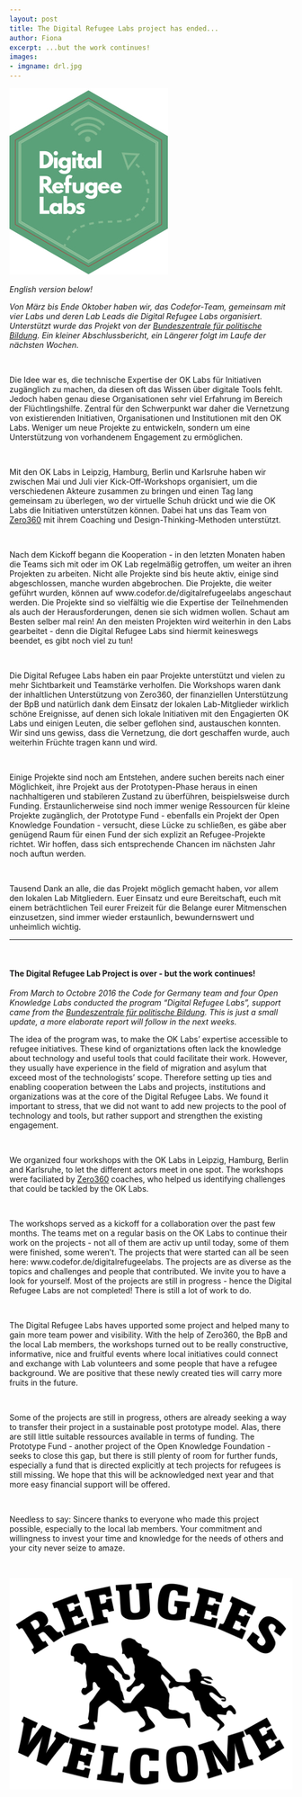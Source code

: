 ```yaml
---
layout: post
title: The Digital Refugee Labs project has ended...
author: Fiona
excerpt: ...but the work continues!
images:
- imgname: drl.jpg
---
```


![DRL](/assets/blog/drl.jpg)

*English version below!*

<p><i>Von März bis Ende Oktober haben wir, das Codefor-Team, gemeinsam mit vier Labs und deren Lab Leads die Digital Refugee Labs organisiert. Unterstützt wurde das Projekt von der <a href="http://bpb.de">Bundeszentrale für politische Bildung</a>. Ein kleiner Abschlussbericht, ein Längerer folgt im Laufe der nächsten Wochen.</i></p><br>


<p>Die Idee war es, die technische Expertise der OK Labs für Initiativen zugänglich zu machen, da diesen oft das Wissen über digitale Tools fehlt. Jedoch haben genau diese Organisationen sehr viel Erfahrung im Bereich der Flüchtlingshilfe. Zentral für den Schwerpunkt war daher die Vernetzung von existierenden Initiativen, Organisationen und Institutionen mit den OK Labs. Weniger um neue Projekte zu entwickeln, sondern um eine Unterstützung von vorhandenem Engagement zu ermöglichen. </p><br>


<p>Mit den OK Labs in Leipzig, Hamburg, Berlin und Karlsruhe haben wir zwischen Mai und Juli vier Kick-Off-Workshops organisiert, um die verschiedenen Akteure zusammen zu bringen und einen Tag lang gemeinsam zu überlegen, wo der virtuelle Schuh drückt und wie die OK Labs die Initiativen unterstützen können. Dabei hat uns das Team von <a href="http://zero360innovation.com">Zero360</a> mit ihrem Coaching und Design-Thinking-Methoden unterstützt.</p><br>


<p>Nach dem Kickoff begann die Kooperation - in den letzten Monaten haben die Teams sich mit oder im OK Lab regelmäßig getroffen, um weiter an ihren Projekten zu arbeiten. Nicht alle Projekte sind bis heute aktiv, einige sind abgeschlossen, manche wurden abgebrochen. Die Projekte, die weiter geführt wurden, können auf www.codefor.de/digitalrefugeelabs angeschaut werden. Die Projekte sind so vielfältig wie die Expertise der Teilnehmenden als auch der Herausforderungen, denen sie sich widmen wollen. Schaut am Besten selber mal rein! An den meisten Projekten wird weiterhin in den Labs gearbeitet - denn die Digital Refugee Labs sind hiermit keineswegs beendet, es gibt noch viel zu tun!</p><br>


<p>Die Digital Refugee Labs haben ein paar Projekte unterstützt und vielen zu mehr Sichtbarkeit und Teamstärke verholfen. Die Workshops waren dank der inhaltlichen Unterstützung von Zero360, der finanziellen Unterstützung der BpB und natürlich dank dem Einsatz der lokalen Lab-Mitglieder wirklich schöne Ereignisse, auf denen sich lokale Initiativen mit den Engagierten OK Labs und einigen Leuten, die selber geflohen sind, austauschen konnten. Wir sind uns gewiss, dass die Vernetzung, die dort geschaffen wurde, auch weiterhin Früchte tragen kann und wird.</p><br>


<p>Einige Projekte sind noch am Entstehen, andere suchen bereits nach einer Möglichkeit, ihre Projekt aus der Prototypen-Phase heraus in einen nachhaltigeren und stabileren Zustand zu überführen, beispielsweise durch Funding. Erstaunlicherweise sind noch immer wenige Ressourcen für kleine Projekte zugänglich, der Prototype Fund - ebenfalls ein Projekt der Open Knowledge Foundation - versucht, diese Lücke zu schließen, es gäbe aber genügend Raum für einen Fund der sich explizit an Refugee-Projekte richtet. Wir hoffen, dass sich entsprechende Chancen im nächsten Jahr noch auftun werden.</p> <br>



Tausend Dank an alle, die das Projekt möglich gemacht haben, vor allem den lokalen Lab Mitgliedern. Euer Einsatz und eure Bereitschaft, euch mit einem beträchtlichen Teil eurer Freizeit für die Belange eurer Mitmenschen einzusetzen, sind immer wieder erstaunlich, bewundernswert und unheimlich wichtig. 
 


<hr>
<br>

<h4>The Digital Refugee Lab Project is over - but the work continues! </h4>


<i>From March to Octobre 2016 the Code for Germany team and four Open Knowledge Labs conducted the program “Digital Refugee Labs”, support came from the <a href="http://bpb.de">Bundeszentrale für politische Bildung</a>. This is just a small update, a more elaborate report will follow in the next weeks.</i><br>


<p>The idea of the program was, to make the OK Labs’ expertise accessible to refugee initiatives. These kind of organiztations often lack the knowledge about technology and useful tools that could facilitate their work. However, they usually have experience in the field of migration and asylum that exceed most of the technologists’ scope. 
Therefore setting up ties and enabling cooperation between the Labs and projects, institutions and organizations was at the core of the Digital Refugee Labs. We found it important to stress, that we did not want to add new projects to the pool of technology and tools, but rather support and strengthen the existing engagement. </p><br>


<p>We organized four workshops with the OK Labs in Leipzig, Hamburg, Berlin and Karlsruhe, to let the different actors meet in one spot. The workshops were faciliated by <a href="http://zero360innovation.com">Zero360</a> coaches, who helped us identifying challenges that could be tackled by the OK Labs. </p><br>


<p>The workshops served as a kickoff for a collaboration over the past few months. The teams met on a regular basis on the OK Labs to continue their work on the projects - not all of them are activ up until today, some of them were finished, some weren’t. The projects that were started can all be seen here: www.codefor.de/digitalrefugeelabs.
The projects are as diverse as the topics and challenges and people that contributed. We invite you to have a look for yourself. Most of the projects are still in progress - hence the Digital Refugee Labs are not completed! There is still a lot of work to do.</p><br>


<p>The Digital Refugee Labs haves upported some project and helped many to gain more team power and visibility. With the help of Zero360, the BpB and the local Lab members, the workshops turned out to be really constructive, informative, nice and fruitful events where local initiatives could connect and exchange with Lab volunteers and some people that have a refugee background. We are positive that these newly created ties will carry more fruits in the future.</p><br>


<p>Some of the projects are still in progress, others are already seeking a way to transfer their project in a sustainable post prototype model. Alas, there are still little suitable ressources available in terms of funding. The Prototype Fund - another project of the Open Knowledge Foundation - seeks to close this gap, but there is still plenty of room for further funds, especially a fund that is directed explicitly at tech projects for refugees is still missing. We hope that this will be acknowledged next year and that more easy financial support will be offered. </p><br>


<p>Needless to say: Sincere thanks to everyone who made this project possible, especially to the local lab members. Your commitment and willingness to invest your time and knowledge for the needs of others and your city never seize to amaze.</p> <br>




![refugeeswelcome](/assets/blog/refugees-welcome.png)
